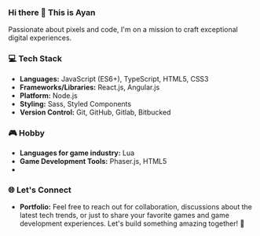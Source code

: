 ### Hi there 👋 This is Ayan
Passionate about pixels and code, I'm on a mission to craft exceptional digital experiences. 

### 💻 Tech Stack
- **Languages:** JavaScript (ES6+), TypeScript, HTML5, CSS3
- **Frameworks/Libraries:** React.js, Angular.js
- **Platform:** Node.js
- **Styling:** Sass, Styled Components
- **Version Control:** Git, GitHub, Gitlab, Bitbucked

### 🎮 Hobby
- **Languages for game industry:** Lua
- **Game Development Tools:** Phaser.js, HTML5
- 
### 🌐 Let's Connect
- **Portfolio:**
Feel free to reach out for collaboration, discussions about the latest tech trends, or just to share your favorite games and game development experiences. Let's build something amazing together! 🚀

